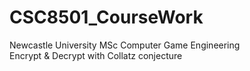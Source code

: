 # CSC8501_CourseWork
Newcastle University MSc Computer Game Engineering   
Encrypt & Decrypt with Collatz conjecture
